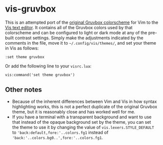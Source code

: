 vis-gruvbox
===========

This is an attempted port of the [original Gruvbox colorscheme](https://github.com/morhetz/gruvbox) for Vim to the [Vis text editor](https://github.com/martanne/vis). It contains all of the Gruvbox colors used by that colorscheme and can be configured to light or dark mode at any of the pre-built contrast settings. Simply make the adjustments indicated by the comments in the file, move it to `~/.config/vis/themes/`, and set your theme in Vis as follows:

    :set theme gruvbox

Or add the following line to your `visrc.lua`:

    vis:command('set theme gruvbox')

Other notes
-----------

 - Because of the inherent differences between Vim and Vis in how syntax highlighting works, this is not a perfect duplicate of the original Gruvbox theme, but it is reasonably close and has worked well for me.
 - If you have a terminal with a transparent background and want to use that instead of the opaque background set by the theme, you can set the theme to use it by changing the value of `vis.lexers.STYLE_DEFAULT` to `'back:default,fore:'..colors.fg1` instead of `'back:'..colors.bg0..',fore:'..colors.fg1`.
